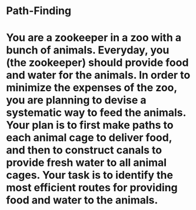 # Path-Finding
# You are a zookeeper in a zoo with a bunch of animals. Everyday, you (the zookeeper) should provide food and water for the animals. In order to minimize the expenses of the zoo, you are planning to devise a systematic way to feed the animals. Your plan is to first make paths to each animal cage to deliver food, and then to construct canals to provide fresh water to all animal cages. Your task is to identify the most efficient routes for providing food and water to the animals.

